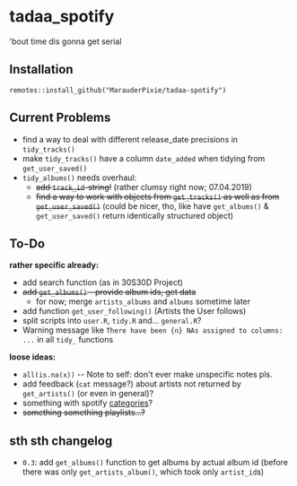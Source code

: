 # tadaa_spotify

'bout time dis gonna get serial

## Installation

```
remotes::install_github("MarauderPixie/tadaa-spotify")
```

## Current Problems

- find a way to deal with different release_date precisions in `tidy_tracks()`
- make `tidy_tracks()` have a column `date_added` when tidying from `get_user_saved()`
- `tidy_albums()` needs overhaul:
  - ~~add `track_id`-string!~~ (rather clumsy right now; 07.04.2019)
  - ~~find a way to work with objects from `get_tracks()` as well as from `get_user_saved()`~~ (could be nicer, tho, like have `get_albums()` & `get_user_saved()` return identically structured object)

## To-Do

**rather specific already:**

- add search function (as in 30S30D Project)
- ~~add `get_albums()` - provide album ids, get data~~
  - for now; merge `artists_albums` and `albums` sometime later
- add function `get_user_following()` (Artists the User follows)
- split scripts into `user.R`, `tidy.R` and... `general.R`? 
- Warning message like `There have been {n} NAs assigned to columns: ...` in all `tidy_` functions

**loose ideas:**

- `all(is.na(x))` -- Note to self: don't ever make unspecific notes pls. 
- add feedback (`cat` message?) about artists not returned by `get_artists()` (or even in general)?
- something with spotify [categories](https://developer.spotify.com/documentation/web-api/reference/browse/get-category/)?  
- ~~something something playlists...?~~


## sth sth changelog

- `0.3`: add `get_albums()` function to get albums by actual album id (before there was only `get_artists_album()`, which took only `artist_id`s)

